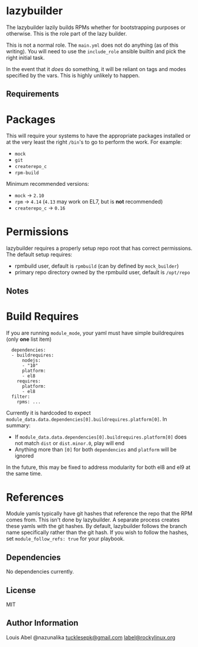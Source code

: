 lazybuilder
===========

The lazybuilder lazily builds RPMs whether for bootstrapping purposes or otherwise. This is the role part of the lazy builder.

This is not a normal role. The `main.yml` does not do anything (as of this writing). You will need to use the `include_role` ansible builtin and pick the right initial task.

In the event that it *does* do something, it will be reliant on tags and modes specified by the vars. This is highly unlikely to happen.

Requirements
------------

Packages
========

This will require your systems to have the appropriate packages installed or at the very least the right `/bin`'s to go to perform the work. For example:

* `mock`
* `git`
* `createrepo_c`
* `rpm-build`

Minimum recommended versions:

* `mock` -> `2.10`
* `rpm` -> `4.14` (`4.13` may work on EL7, but is **not** recommended)
* `createrepo_c` -> `0.16`

Permissions
===========

lazybuilder requires a properly setup repo root that has correct permissions. The default setup requires:

* rpmbuild user, default is `rpmbuild` (can by defined by `mock_builder`)
* primary repo directory owned by the rpmbuild user, default is `/opt/repo`

Notes
-----

Build Requires
==============

If you are running `module_mode`, your yaml must have simple buildrequires (only **one** list item)

```
  dependencies:
  - buildrequires:
      nodejs:
      - "10"
      platform:
      - el8
    requires:
      platform:
      - el8
  filter:
    rpms: ...
```

Currently it is hardcoded to expect `module_data.data.dependencies[0].buildrequires.platform[0]`. In summary:

* If `module_data.data.dependencies[0].buildrequires.platform[0]` does not match `dist` or `dist.minor.0`, play will end
* Anything more than `[0]` for both `dependencies` and `platform` will be ignored

In the future, this may be fixed to address modularity for both el8 and el9 at the same time.

References
==========

Module yamls typically have git hashes that reference the repo that the RPM comes from. This isn't done by lazybuilder. A separate process creates these yamls with the git hashes. By default, lazybuilder follows the branch name specifically rather than the git hash. If you wish to follow the hashes, set `module_follow_refs: true` for your playbook.

Dependencies
------------

No dependencies currently.

License
-------

MIT

Author Information
------------------

Louis Abel @nazunalika <tucklesepk@gmail.com> <label@rockylinux.org>
